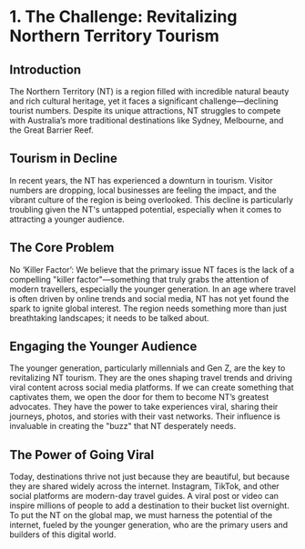 # 1. The Challenge: Revitalizing Northern Territory Tourism

## Introduction

The Northern Territory (NT) is a region filled with incredible natural beauty and rich cultural heritage, yet it faces a significant challenge—declining tourist numbers. Despite its unique attractions, NT struggles to compete with Australia’s more traditional destinations like Sydney, Melbourne, and the Great Barrier Reef.

## Tourism in Decline

In recent years, the NT has experienced a downturn in tourism. Visitor numbers are dropping, local businesses are feeling the impact, and the vibrant culture of the region is being overlooked. This decline is particularly troubling given the NT's untapped potential, especially when it comes to attracting a younger audience.

## The Core Problem

No ‘Killer Factor’: We believe that the primary issue NT faces is the lack of a compelling "killer factor"—something that truly grabs the attention of modern travellers, especially the younger generation. In an age where travel is often driven by online trends and social media, NT has not yet found the spark to ignite global interest. The region needs something more than just breathtaking landscapes; it needs to be talked about.

## Engaging the Younger Audience

The younger generation, particularly millennials and Gen Z, are the key to revitalizing NT tourism. They are the ones shaping travel trends and driving viral content across social media platforms. If we can create something that captivates them, we open the door for them to become NT’s greatest advocates. They have the power to take experiences viral, sharing their journeys, photos, and stories with their vast networks. Their influence is invaluable in creating the "buzz" that NT desperately needs.

## The Power of Going Viral

Today, destinations thrive not just because they are beautiful, but because they are shared widely across the internet. Instagram, TikTok, and other social platforms are modern-day travel guides. A viral post or video can inspire millions of people to add a destination to their bucket list overnight. To put the NT on the global map, we must harness the potential of the internet, fueled by the younger generation, who are the primary users and builders of this digital world.
